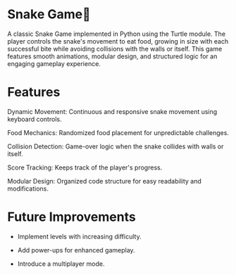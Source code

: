 # Snake Game🐍

A classic Snake Game implemented in Python using the Turtle module. 
The player controls the snake's movement to eat food, growing in size with each successful bite while avoiding collisions with the walls or itself.
This game features smooth animations, modular design, and structured logic for an engaging gameplay experience.

# Features

Dynamic Movement: Continuous and responsive snake movement using keyboard controls.

Food Mechanics: Randomized food placement for unpredictable challenges.

Collision Detection: Game-over logic when the snake collides with walls or itself.

Score Tracking: Keeps track of the player's progress.

Modular Design: Organized code structure for easy readability and modifications.


# Future Improvements
- Implement levels with increasing difficulty.
  
- Add power-ups for enhanced gameplay.

- Introduce a multiplayer mode.
